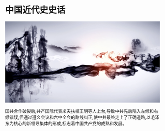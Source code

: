 # 中国近代史史话
![image-20211016011222107](images/main.png)

国共合作破裂后,共产国际代表米夫扶植王明等人上台,导致中共先后陷入左倾和右倾错误,但通过遵义会议和六中全会的路线纠正,使中共最终走上了正确道路,以毛泽东为核心的新领导集体的形成,标志着中国共产党的成熟和发展。

